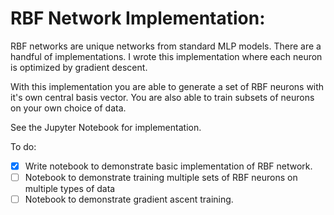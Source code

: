 # RBF Network Implementation: 

RBF networks are unique networks from standard MLP models. There are a handful of implementations. I wrote this implementation where each neuron is optimized by gradient descent. 

With this implementation you are able to generate a set of RBF neurons with it's own central basis vector. You are also able to train subsets of neurons on your own choice of data. 

See the Jupyter Notebook for implementation. 


To do: 
- [x] Write notebook to demonstrate basic implementation of RBF network.
- [ ] Notebook to demonstrate training multiple sets of RBF neurons on multiple types of data
- [ ] Notebook to demonstrate gradient ascent training. 
